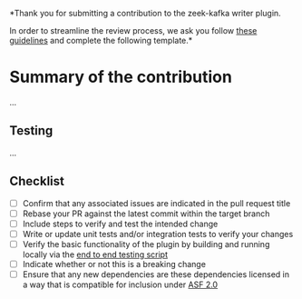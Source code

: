 *Thank you for submitting a contribution to the zeek-kafka writer plugin.

In order to streamline the review process, we ask you follow [these guidelines](https://github.com/SeisoLLC/zeek-kafka/blob/main/.github/CONTRIBUTING.md) and complete the following template.*

# Summary of the contribution
...

## Testing
...

## Checklist
- [ ] Confirm that any associated issues are indicated in the pull request title
- [ ] Rebase your PR against the latest commit within the target branch
- [ ] Include steps to verify and test the intended change
- [ ] Write or update unit tests and/or integration tests to verify your changes
- [ ] Verify the basic functionality of the plugin by building and running locally via the [end to end testing script](https://github.com/SeisoLLC/zeek-kafka/blob/main/docker/run_end_to_end.sh)
- [ ] Indicate whether or not this is a breaking change
- [ ] Ensure that any new dependencies are these dependencies licensed in a way that is compatible for inclusion under [ASF 2.0](http://www.apache.org/legal/resolved.html#category-a)
